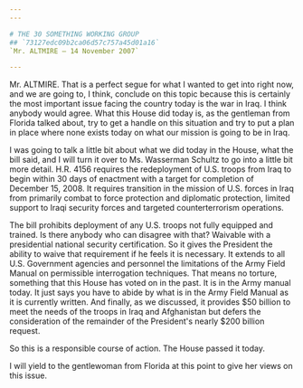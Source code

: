 ```yaml
---
---

# THE 30 SOMETHING WORKING GROUP
## `73127edc09b2ca06d57c757a45d01a16`
`Mr. ALTMIRE — 14 November 2007`

---
```



Mr. ALTMIRE. That is a perfect segue for what I wanted to get into 
right now, and we are going to, I think, conclude on this topic because 
this is certainly the most important issue facing the country today is 
the war in Iraq. I think anybody would agree. What this House did today 
is, as the gentleman from Florida talked about, try to get a handle on 
this situation and try to put a plan in place where none exists today 
on what our mission is going to be in Iraq.

I was going to talk a little bit about what we did today in the 
House, what the bill said, and I will turn it over to Ms. Wasserman 
Schultz to go into a little bit more detail. H.R. 4156 requires the 
redeployment of U.S. troops from Iraq to begin within 30 days of 
enactment with a target for completion of December 15, 2008. It 
requires transition in the mission of U.S. forces in Iraq from 
primarily combat to force protection and diplomatic protection, limited 
support to Iraqi security forces and targeted counterterrorism 
operations.

The bill prohibits deployment of any U.S. troops not fully equipped 
and trained. Is there anybody who can disagree with that? Waivable with 
a presidential national security certification. So it gives the 
President the ability to waive that requirement if he feels it is 
necessary. It extends to all U.S. Government agencies and personnel the 
limitations of the Army Field Manual on permissible interrogation 
techniques. That means no torture, something that this House has voted 
on in the past. It is in the Army manual today. It just says you have 
to abide by what is in the Army Field Manual as it is currently 
written. And finally, as we discussed, it provides $50 billion to meet 
the needs of the troops in Iraq and Afghanistan but defers the 
consideration of the remainder of the President's nearly $200 billion 
request.

So this is a responsible course of action. The House passed it today.

I will yield to the gentlewoman from Florida at this point to give 
her views on this issue.